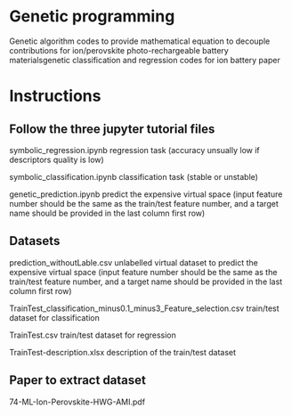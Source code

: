 # Genetic programming

  Genetic algorithm codes to provide mathematical equation to decouple contributions for ion/perovskite photo-rechargeable battery materialsgenetic classification and regression codes for ion battery paper


# Instructions

## Follow the three jupyter tutorial files
 
 symbolic_regression.ipynb         regression task (accuracy unsually low if descriptors quality is low)

 symbolic_classification.ipynb     classification task (stable or unstable)

 genetic_prediction.ipynb          predict the expensive virtual space (input feature number should be the same as the train/test feature number, and a target name should be provided in the last column first row)


## Datasets

 prediction_withoutLable.csv       unlabelled virtual dataset to predict the expensive virtual space (input feature number should be the same as the train/test feature number, and a target name should be provided in the last column first row)

 TrainTest_classification_minus0.1_minus3_Feature_selection.csv       train/test dataset for classification 

 TrainTest.csv    train/test dataset for regression

 TrainTest-description.xlsx     description of the train/test dataset


## Paper to extract dataset

 74-ML-Ion-Perovskite-HWG-AMI.pdf